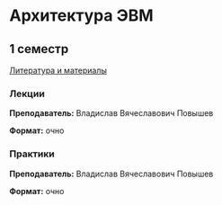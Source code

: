 # Архитектура ЭВМ 

## 1 семестр

[Литература и материалы](https://drive.google.com/drive/folders/1z-Bcr6_LFumjawU0aZnQm9p5m00Z3kJI)

### Лекции 
**Преподаватель:** Владислав Вячеславович Повышев


**Формат:** очно  

### Практики 
**Преподаватель:** Владислав Вячеславович Повышев


**Формат:** очно
